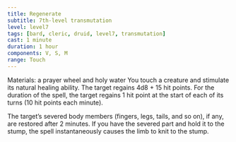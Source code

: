 ```yaml
---
title: Regenerate
subtitle: 7th-level transmutation
level: level7
tags: [bard, cleric, druid, level7, transmutation]
cast: 1 minute
duration: 1 hour
components: V, S, M
range: Touch
---
```

Materials: a prayer wheel and holy water
You touch a creature and stimulate its natural healing ability. The target regains 4d8 + 15 hit points. For the duration of the spell, the target regains 1 hit point at the start of each of its turns (10 hit points each minute).

The target’s severed body members (fingers, legs, tails, and so on), if any, are restored after 2 minutes. If you have the severed part and hold it to the stump, the spell instantaneously causes the limb to knit to the stump.